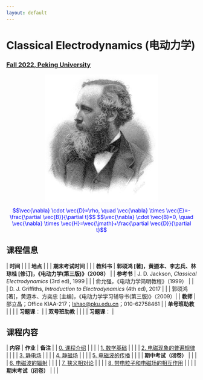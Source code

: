 ```yaml
---
layout: default
---
```


<style>
table {
  font-family: arial, sans-serif;
  border-collapse: collapse;
  width: 100%;
}

td, th {
  border: 1px solid #dddddd;
  text-align: left;
  padding: 8px;
}

tr:nth-child(odd) {
  background-color: #dddddd;
}
</style>

# <b>Classical Electrodynamics (电动力学)</b>

### <u>Fall 2022, Peking University</u>

<div style="display: flex; justify-content: center;">
<img src="James_Clerk_Maxwell.jpg" width="300">
</div>


<p align="center">
<font color="blue">
$$\vec{\nabla} \cdot \vec{D}=\rho, \quad \vec{\nabla} \times \vec{E}=-\frac{\partial \vec{B}}{\partial t}$$
$$\vec{\nabla} \cdot \vec{B}=0, \quad \vec{\nabla} \times \vec{H}=\vec{\jmath}+\frac{\partial \vec{D}}{\partial t}$$
</font>
</p>


## 课程信息

| **时间** |  |
| **地点** | |
| **期末考试时间** |  |
| **教科书** | **郭硕鸿 [著]，黄逎本、李志兵、林琼桂 [修订]，《电动力学(第三版)》（2008）** |
| **参考书** | J. D. Jackson, *Classical Electrodynamics* (3rd ed), 1999 |
| | 俞允强，《电动力学简明教程》（1999） |
| | D. J. Griffiths, *Introduction to Electrodynamics* (4th ed), 2017 |
| | 郭硕鸿 [著]，黄逎本、方奕忠 [主编]，《电动力学学习辅导书(第三版)》（2009）|
| **教师** | 邵立晶；Office KIAA-217；lshao@pku.edu.cn；010-62758461 | 
| **单号班助教** |  |
| | **习题课**： |
| **双号班助教** | |
| | **习题课**： |

<p></p>

## 课程内容

| **内容** | **作业** | **备注** |
| [0. 课程介绍](https://disk.pku.edu.cn/link/7C039706A3A96522F90B4C7E1CAAA8B6) | | |
| [1. 数学基础](https://disk.pku.edu.cn/link/7C039706A3A96522F90B4C7E1CAAA8B6) | | |
| [2. 电磁现象的普遍规律](https://disk.pku.edu.cn/link/7C039706A3A96522F90B4C7E1CAAA8B6) | | |
| [3. 静电场](https://disk.pku.edu.cn/link/7C039706A3A96522F90B4C7E1CAAA8B6) | | |
| [4. 静磁场](https://disk.pku.edu.cn/link/7C039706A3A96522F90B4C7E1CAAA8B6) | | |
| [5. 电磁波的传播](https://disk.pku.edu.cn/link/7C039706A3A96522F90B4C7E1CAAA8B6) | | |
| **期中考试（闭卷）** |  |  |
| [6. 电磁波的辐射](https://disk.pku.edu.cn/link/7C039706A3A96522F90B4C7E1CAAA8B6) | | |
| [7. 狭义相对论](https://disk.pku.edu.cn/link/7C039706A3A96522F90B4C7E1CAAA8B6) | | |
| [8. 带电粒子和电磁场的相互作用](https://disk.pku.edu.cn/link/7C039706A3A96522F90B4C7E1CAAA8B6) | | |
| **期末考试（闭卷）** | | |


<script type="text/x-mathjax-config">
  MathJax.Hub.Config({
    tex2jax: {
      inlineMath: [ ['$','$'] ],
      processEscapes: true
    }
  });
</script>
<script type="text/javascript" src="https://cdn.mathjax.org/mathjax/latest/MathJax.js?config=TeX-AMS-MML_HTMLorMML">
</script>

